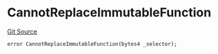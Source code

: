 # CannotReplaceImmutableFunction
[Git Source](https://github.com/thrackle-io/rules-engine/blob/8f688cb5e6148d0b374ef77b936d7812ad0892e1/src/client/token/handler/diamond/HandlerDiamondLib.sol)


```solidity
error CannotReplaceImmutableFunction(bytes4 _selector);
```

